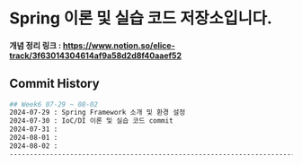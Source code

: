 # Spring 이론 및 실습 코드 저장소입니다.

#### 개념 정리 링크 : https://www.notion.so/elice-track/3f63014304614af9a58d2d8f40aaef52

## Commit History
```bash
## Week6 07-29 ~ 08-02
2024-07-29 : Spring Framework 소개 및 환경 설정
2024-07-30 : IoC/DI 이론 및 실습 코드 commit
2024-07-31 : 
2024-08-01 : 
2024-08-02 : 
------------------------------------------------------------------------------------------
  